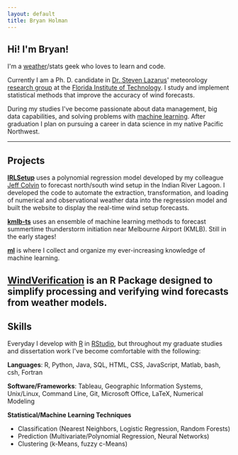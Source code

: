 ```yaml
---
layout: default
title: Bryan Holman
---
```


## Hi! I'm Bryan!

I'm a [weather](https://bhlmn.github.io/wx.html)/stats geek who loves to learn and code.

Currently I am a Ph. D. candidate in [Dr. Steven Lazarus](http://www.fit.edu/faculty/profiles/profile.php?value=65)' meteorology [research group](http://coe.fit.edu/dmes/meteorology/research.php) at the [Florida Institute of Technology](http://www.fit.edu/). I study and implement statistical methods that improve the accuracy of wind forecasts.

During my studies I've become passionate about data management, big data capabilities, and solving problems with [machine learning](https://bhlmn.github.io/ml/). After graduation I plan on pursuing a career in data science in my native Pacific Northwest.

---
## Projects

[**IRLSetup**](https://bhlmn.github.io/IRLSetup/) uses a polynomial regression model developed by my colleague [Jeff Colvin](https://www.linkedin.com/in/jeff-colvin-6a1bb191/) to forecast north/south wind setup in the Indian River Lagoon. I developed the code to automate the extraction, transformation, and loading of numerical and observational weather data into the regression model and built the website to display the real-time wind setup forecasts.

[**kmlb-ts**](https://github.com/bhlmn/kmlb-ts) uses an ensemble of machine learning methods to forecast summertime thunderstorm initiation near Melbourne Airport (KMLB). Still in the early stages!

[**ml**](https://bhlmn.github.io/ml/) is where I collect and organize my ever-increasing knowledge of machine learning.

[**WindVerification**](https://github.com/bhlmn/WindVerification) is an R Package designed to simplify processing and verifying wind forecasts from weather models.
---
## Skills

Everyday I develop with [R](https://www.r-project.org/) in [RStudio](https://www.rstudio.com/), but throughout my graduate studies and dissertation work I've become comfortable with the following:

**Languages**: R, Python, Java, SQL, HTML, CSS, JavaScript, Matlab, bash, csh, Fortran

**Software/Frameworks**: Tableau, Geographic Information Systems, Unix/Linux, Command Line, Git, Microsoft Office, LaTeX, Numerical Modeling

**Statistical/Machine Learning Techniques**
* Classification (Nearest Neighbors, Logistic Regression, Random Forests)
* Prediction (Multivariate/Polynomial Regression, Neural Networks)
* Clustering (k-Means, fuzzy c-Means)
